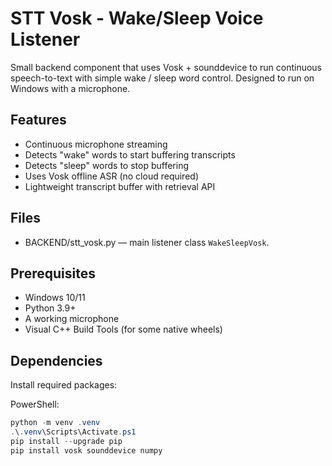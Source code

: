 # STT Vosk - Wake/Sleep Voice Listener

Small backend component that uses Vosk + sounddevice to run continuous speech-to-text with simple wake / sleep word control. Designed to run on Windows with a microphone.

## Features
- Continuous microphone streaming
- Detects "wake" words to start buffering transcripts
- Detects "sleep" words to stop buffering
- Uses Vosk offline ASR (no cloud required)
- Lightweight transcript buffer with retrieval API

## Files
- BACKEND/stt_vosk.py — main listener class `WakeSleepVosk`.

## Prerequisites
- Windows 10/11
- Python 3.9+
- A working microphone
- Visual C++ Build Tools (for some native wheels)

## Dependencies
Install required packages:

PowerShell:
```powershell
python -m venv .venv
.\.venv\Scripts\Activate.ps1
pip install --upgrade pip
pip install vosk sounddevice numpy

